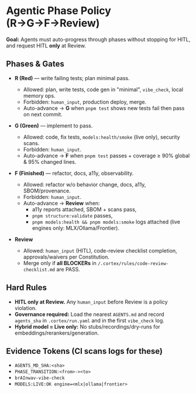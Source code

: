 # Agentic Phase Policy (R→G→F→Review)

**Goal:** Agents must auto-progress through phases without stopping for HITL, and request HITL **only** at Review.

## Phases & Gates
- **R (Red)** — write failing tests; plan minimal pass.
  - Allowed: plan, write tests, code gen in "minimal", `vibe_check`, local memory ops.
  - Forbidden: `human_input`, production deploy, merge.
  - Auto-advance → **G** when `pnpm test` shows new tests fail then pass on next commit.

- **G (Green)** — implement to pass.
  - Allowed: code, fix tests, `models:health/smoke` (live only), security scans.
  - Forbidden: `human_input`.
  - Auto-advance → **F** when `pnpm test` passes + coverage ≥ 90% global & 95% changed lines.

- **F (Finished)** — refactor, docs, a11y, observability.
  - Allowed: refactor w/o behavior change, docs, a11y, SBOM/provenance.
  - Forbidden: `human_input`.
  - Auto-advance → **Review** when:
    - a11y reports attached, SBOM + scans pass,
    - `pnpm structure:validate` passes,
    - `pnpm models:health && pnpm models:smoke` logs attached (live engines only: MLX/Ollama/Frontier).

- **Review**
  - Allowed: `human_input` (HITL), code-review checklist completion, approvals/waivers per Constitution.
  - Merge only if **all BLOCKERs** in `/.cortex/rules/code-review-checklist.md` are PASS.

## Hard Rules
- **HITL only at Review.** Any `human_input` before Review is a policy violation.
- **Governance required:** Load the nearest `AGENTS.md` and record `agents_sha` in `.cortex/run.yaml` and in the first `vibe_check` log.
- **Hybrid model = Live only:** No stubs/recordings/dry-runs for embeddings/rerankers/generation.

## Evidence Tokens (CI scans logs for these)
- `AGENTS_MD_SHA:<sha>`
- `PHASE_TRANSITION:<from>-><to>`
- `brAInwav-vibe-check`
- `MODELS:LIVE:OK engine=<mlx|ollama|frontier>`